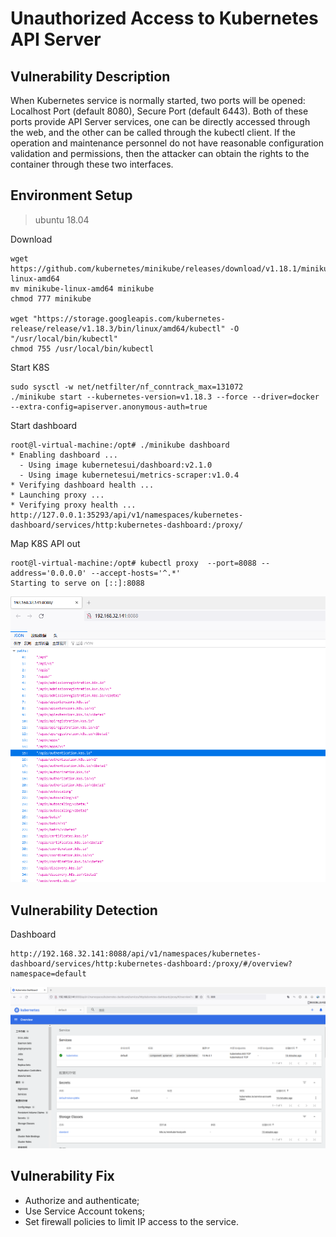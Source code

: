 # Unauthorized Access to Kubernetes API Server

## Vulnerability Description

When Kubernetes service is normally started, two ports will be opened: Localhost Port (default 8080), Secure Port (default 6443). Both of these ports provide API Server services, one can be directly accessed through the web, and the other can be called through the kubectl client. If the operation and maintenance personnel do not have reasonable configuration validation and permissions, then the attacker can obtain the rights to the container through these two interfaces.

## Environment Setup

> ubuntu 18.04

Download

```
wget https://github.com/kubernetes/minikube/releases/download/v1.18.1/minikube-linux-amd64
mv minikube-linux-amd64 minikube
chmod 777 minikube

wget "https://storage.googleapis.com/kubernetes-release/release/v1.18.3/bin/linux/amd64/kubectl" -O "/usr/local/bin/kubectl"
chmod 755 /usr/local/bin/kubectl

```

Start K8S

```
sudo sysctl -w net/netfilter/nf_conntrack_max=131072
./minikube start --kubernetes-version=v1.18.3 --force --driver=docker  --extra-config=apiserver.anonymous-auth=true
```

Start dashboard

```
root@l-virtual-machine:/opt# ./minikube dashboard
* Enabling dashboard ...
  - Using image kubernetesui/dashboard:v2.1.0
  - Using image kubernetesui/metrics-scraper:v1.0.4
* Verifying dashboard health ...
* Launching proxy ...
* Verifying proxy health ...
http://127.0.0.1:35293/api/v1/namespaces/kubernetes-dashboard/services/http:kubernetes-dashboard:/proxy/
```

Map K8S API out

```
root@l-virtual-machine:/opt# kubectl proxy  --port=8088 --address='0.0.0.0' --accept-hosts='^.*'
Starting to serve on [::]:8088
```

![image-20220810100111629](../../.gitbook/assets/image-20220810100111629.png)

## Vulnerability Detection

Dashboard

```
http://192.168.32.141:8088/api/v1/namespaces/kubernetes-dashboard/services/http:kubernetes-dashboard:/proxy/#/overview?namespace=default
```

![image-20220810100236730](../../.gitbook/assets/image-20220810100236730.png)



## Vulnerability Fix

- Authorize and authenticate;
- Use Service Account tokens;
- Set firewall policies to limit IP access to the service.